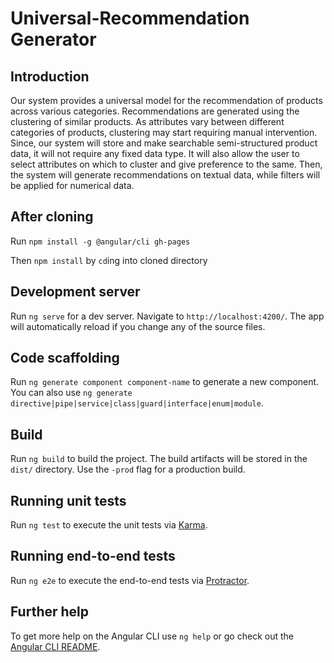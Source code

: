 # Universal-Recommendation Generator

## Introduction

Our system provides a universal model for the recommendation of products across various categories. Recommendations are generated using the clustering of similar products. As attributes vary between different categories of products, clustering may start requiring manual intervention. Since, our system will store and make searchable semi-structured product data, it will not require any fixed data type. It will also allow the user to select attributes on which to cluster and give preference to the same. Then, the system will generate recommendations on textual data, while filters will be applied for numerical data.

## After cloning

Run `npm install -g @angular/cli gh-pages`

Then `npm install` by `cd`ing into cloned directory

## Development server

Run `ng serve` for a dev server. Navigate to `http://localhost:4200/`. The app will automatically reload if you change any of the source files.

## Code scaffolding

Run `ng generate component component-name` to generate a new component. You can also use `ng generate directive|pipe|service|class|guard|interface|enum|module`.

## Build

Run `ng build` to build the project. The build artifacts will be stored in the `dist/` directory. Use the `-prod` flag for a production build.

## Running unit tests

Run `ng test` to execute the unit tests via [Karma](https://karma-runner.github.io).

## Running end-to-end tests

Run `ng e2e` to execute the end-to-end tests via [Protractor](http://www.protractortest.org/).

## Further help

To get more help on the Angular CLI use `ng help` or go check out the [Angular CLI README](https://github.com/angular/angular-cli/blob/master/README.md).
